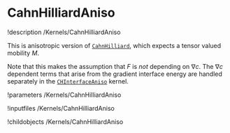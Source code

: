 
# CahnHilliardAniso
!description /Kernels/CahnHilliardAniso

This is anisotropic version of [`CahnHilliard`](/CahnHilliard.md), which expects a tensor valued mobility $M$.

Note that this makes the assumption that $F$ is _not_ depending on $\nabla c$. The $\nabla c$ dependent terms
that arise from the gradient interface energy are handled separately in the [`CHInterfaceAniso`](/CHInterfaceAniso.md) kernel.

!parameters /Kernels/CahnHilliardAniso

!inputfiles /Kernels/CahnHilliardAniso

!childobjects /Kernels/CahnHilliardAniso

